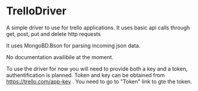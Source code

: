 # TrelloDriver
A simple driver to use for trello applications. It uses basic api calls through get, post, put and delete http requests

It uses MongoBD.Bson for parsing incoming json data.

No documentation availibile at the moment.

To use the driver for now you will need to provide both a key and a token, authentification is planned. Token and key can be obtained from https://trello.com/app-key . You need to go to "Token" link to gte the token.
